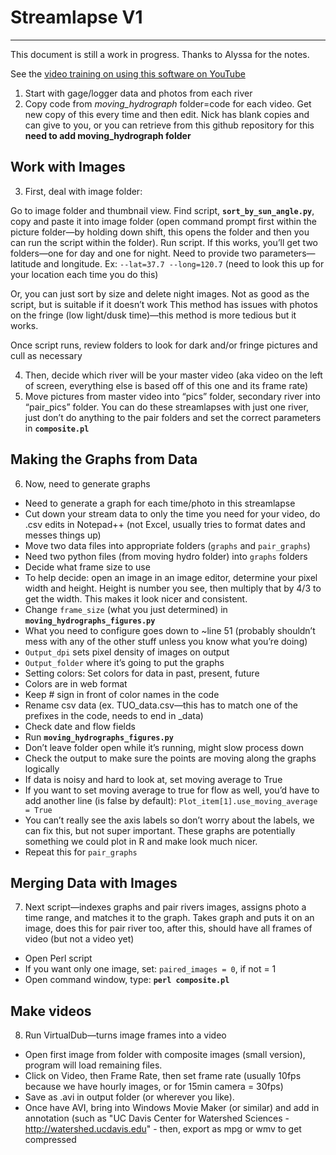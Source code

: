 # Streamlapse V1
--------------
This document is still a work in progress. Thanks to Alyssa for the notes.

See the [video training on using this software on YouTube](https://www.youtube.com/watch?v=yiS0ZR3wqU4)

 1. Start with gage/logger data and photos from each river
 2. Copy code from *moving_hydrograph* folder=code for each video. Get new copy of this every time and then edit. Nick has blank copies and can give to you, or you can retrieve from this github repository for this **need to add moving_hydrograph folder**

## Work with Images

 3. First, deal with image folder: 

Go to image folder and thumbnail view. Find script, **`sort_by_sun_angle.py`**, copy and paste it into image folder (open command prompt first within the picture folder—by holding down shift, this opens the folder and then you can run the script within the folder). Run script. If this works, you’ll get two folders—one for day and one for night. Need to provide two parameters—latitude and longitude. Ex: `--lat=37.7 --long=120.7` (need to look this up for your location each time you do this)

Or, you can just sort by size and delete night images. Not as good as the script, but is suitable if it doesn’t work  This method has issues with photos on the fringe (low light/dusk time)—this method is more tedious but it works.

Once script runs, review folders to look for dark and/or fringe  pictures and cull as necessary

 4. Then, decide which river will be your master video (aka video on the left of screen, everything else is based off of this one and its frame rate)
 5. Move pictures from master video into “pics” folder, secondary river into “pair_pics” folder. You can do these streamlapses with just one river, just don’t do anything to the pair folders and set the correct parameters in **`composite.pl`**

## Making the Graphs from Data

 6. Now, need to generate graphs
 - Need to generate a graph for each time/photo in this streamlapse
 - Cut down your stream data to only the time you need for your video, 
do .csv edits in Notepad++ (not Excel, usually tries to format dates and 
messes things up)
- Move two data files into appropriate folders (`graphs` and `pair_graphs`)
- Need two python files (from moving hydro folder) into `graphs` folders
- Decide what frame size to use
 - To help decide: open an image in an image editor, determine 
your pixel width and height. Height is number you see, then 
multiply that by 4/3 to get the width. This makes it look nicer 
and consistent.
 - Change `frame_size` (what you just determined) in **`moving_hydrographs_figures.py`**
- What you need to configure goes down to ~line 51 (probably 
shouldn’t mess with any of the other stuff unless you know 
what you’re doing)
 - `Output_dpi` sets pixel density of images on output
 - `Output_folder` where it’s going to put the graphs
 - Setting colors: Set colors for data in past, present, future
 - Colors are in web format
 - Keep # sign in front of color names in the code
- Rename csv data (ex. TUO_data.csv—this has to match one of the 
prefixes in the code, needs to end in _data)
- Check date and flow fields
- Run **`moving_hydrographs_figures.py`**
- Don’t leave folder open while it’s running, might slow process down
- Check the output to make sure the points are moving along the graphs 
logically
- If data is noisy and hard to look at, set moving average to True 
- If you want to set moving average to true for flow as well, you’d 
have to add another line (is false by default):  `Plot_item[1].use_moving_average = True`
- You can’t really see the axis labels so don’t worry about the labels, we can fix this, but not super important. These graphs are potentially something we could plot in R and make look much nicer.
- Repeat this for `pair_graphs`

## Merging Data with Images

7. Next script—indexes graphs and pair rivers images, assigns photo a time 
range, and matches it to the graph. Takes graph and puts it on an image, does 
this for pair river too, after this, should have all frames of video (but not a 
video yet)
- Open Perl script
- If you want only one image, set:  `paired_images = 0`, if not = 1
- Open command window, type: **`perl composite.pl`**

## Make videos
 
8. Run VirtualDub—turns image frames into a video
- Open first image from folder with composite images (small version), program will load remaining files.
- Click on Video, then Frame Rate, then set frame rate (usually 10fps because we have hourly 
images, or for 15min camera = 30fps)
- Save as .avi in output folder (or wherever you like).
- Once have AVI, bring into Windows Movie Maker (or similar) and add in annotation (such as "UC Davis Center for Watershed Sciences - http://watershed.ucdavis.edu" - then, export as mpg or wmv to get compressed
